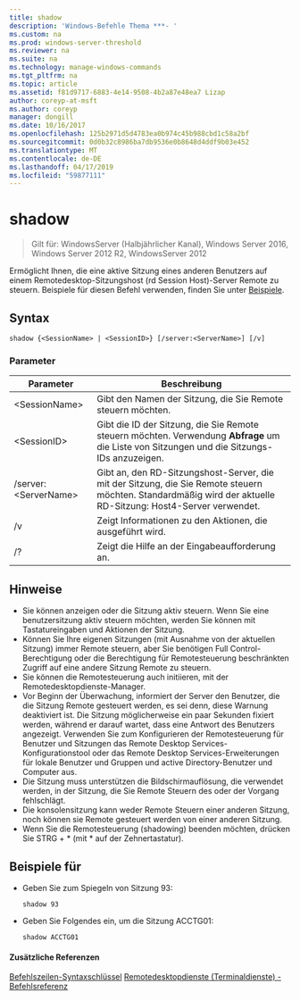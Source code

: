 ```yaml
---
title: shadow
description: 'Windows-Befehle Thema ***- '
ms.custom: na
ms.prod: windows-server-threshold
ms.reviewer: na
ms.suite: na
ms.technology: manage-windows-commands
ms.tgt_pltfrm: na
ms.topic: article
ms.assetid: f81d9717-6883-4e14-9508-4b2a87e48ea7 Lizap
author: coreyp-at-msft
ms.author: coreyp
manager: dongill
ms.date: 10/16/2017
ms.openlocfilehash: 125b2971d5d4783ea0b974c45b988cbd1c58a2bf
ms.sourcegitcommit: 0d0b32c8986ba7db9536e0b8648d4ddf9b03e452
ms.translationtype: MT
ms.contentlocale: de-DE
ms.lasthandoff: 04/17/2019
ms.locfileid: "59877111"
---
```

# <a name="shadow"></a>shadow

>Gilt für: WindowsServer (Halbjährlicher Kanal), Windows Server 2016, Windows Server 2012 R2, WindowsServer 2012

Ermöglicht Ihnen, die eine aktive Sitzung eines anderen Benutzers auf einem Remotedesktop-Sitzungshost (rd Session Host)-Server Remote zu steuern.
Beispiele für diesen Befehl verwenden, finden Sie unter [Beispiele](#BKMK_examples).

## <a name="syntax"></a>Syntax
```
shadow {<SessionName> | <SessionID>} [/server:<ServerName>] [/v]
```

### <a name="parameters"></a>Parameter
|Parameter|Beschreibung|
|-------|--------|
|\<SessionName>|Gibt den Namen der Sitzung, die Sie Remote steuern möchten.|
|\<SessionID>|Gibt die ID der Sitzung, die Sie Remote steuern möchten. Verwendung **Abfrage** um die Liste von Sitzungen und die Sitzungs-IDs anzuzeigen.|
|/server:\<ServerName>|Gibt an, den RD-Sitzungshost-Server, die mit der Sitzung, die Sie Remote steuern möchten. Standardmäßig wird der aktuelle RD-Sitzung: Host4-Server verwendet.|
|/v|Zeigt Informationen zu den Aktionen, die ausgeführt wird.|
|/?|Zeigt die Hilfe an der Eingabeaufforderung an.|

## <a name="remarks"></a>Hinweise
-   Sie können anzeigen oder die Sitzung aktiv steuern. Wenn Sie eine benutzersitzung aktiv steuern möchten, werden Sie können mit Tastatureingaben und Aktionen der Sitzung.
-   Können Sie Ihre eigenen Sitzungen (mit Ausnahme von der aktuellen Sitzung) immer Remote steuern, aber Sie benötigen Full Control-Berechtigung oder die Berechtigung für Remotesteuerung beschränkten Zugriff auf eine andere Sitzung Remote zu steuern.
-   Sie können die Remotesteuerung auch initiieren, mit der Remotedesktopdienste-Manager.
-   Vor Beginn der Überwachung, informiert der Server den Benutzer, die die Sitzung Remote gesteuert werden, es sei denn, diese Warnung deaktiviert ist. Die Sitzung möglicherweise ein paar Sekunden fixiert werden, während er darauf wartet, dass eine Antwort des Benutzers angezeigt. Verwenden Sie zum Konfigurieren der Remotesteuerung für Benutzer und Sitzungen das Remote Desktop Services-Konfigurationstool oder das Remote Desktop Services-Erweiterungen für lokale Benutzer und Gruppen und active Directory-Benutzer und Computer aus.
-   Die Sitzung muss unterstützen die Bildschirmauflösung, die verwendet werden, in der Sitzung, die Sie Remote Steuern des oder der Vorgang fehlschlägt.
-   Die konsolensitzung kann weder Remote Steuern einer anderen Sitzung, noch können sie Remote gesteuert werden von einer anderen Sitzung.
-   Wenn Sie die Remotesteuerung (shadowing) beenden möchten, drücken Sie STRG + * (mit \* auf der Zehnertastatur).

## <a name="BKMK_examples"></a>Beispiele für
-   Geben Sie zum Spiegeln von Sitzung 93:
    ```
    shadow 93
    ```
-   Geben Sie Folgendes ein, um die Sitzung ACCTG01:
    ```
    shadow ACCTG01
    ```

#### <a name="additional-references"></a>Zusätzliche Referenzen
[Befehlszeilen-Syntaxschlüssel](command-line-syntax-key.md)
[Remotedesktopdienste &#40;Terminaldienste&#41; -Befehlsreferenz](remote-desktop-services-terminal-services-command-reference.md)
